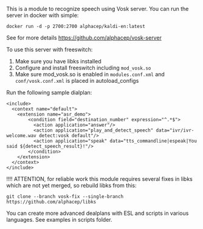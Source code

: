 This is a module to recognize speech using Vosk server. You can run the server in docker with simple:

```
docker run -d -p 2700:2700 alphacep/kaldi-en:latest
```

See for more details https://github.com/alphacep/vosk-server

To use this server with freeswitch:

  1. Make sure you have libks installed
  1. Configure and install freeswitch including `mod_vosk.so`
  1. Make sure mod_vosk.so is enabled in `modules.conf.xml` and `conf/vosk.conf.xml` is placed in autoload_configs

Run the following sample dialplan:

```
<include>
  <context name="default">
    <extension name="asr_demo">
        <condition field="destination_number" expression="^.*$">
          <action application="answer"/>
          <action application="play_and_detect_speech" data="ivr/ivr-welcome.wav detect:vosk default"/>
          <action application="speak" data="tts_commandline|espeak|You said ${detect_speech_result}!"/>
        </condition>
    </extension>
  </context>
</include>
```

!!!! ATTENTION, for reliable work this module requires several fixes in libks which are not yet merged, so rebuild libks from this:

```
git clone --branch vosk-fix --single-branch https://github.com/alphacep/libks
```

You can create more advanced dealplans with ESL and scripts in various languages. See examples in scripts folder.
